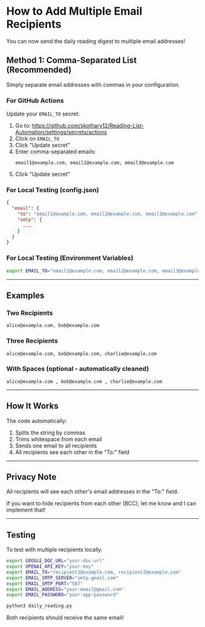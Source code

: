 # How to Add Multiple Email Recipients

You can now send the daily reading digest to multiple email addresses!

## Method 1: Comma-Separated List (Recommended)

Simply separate email addresses with commas in your configuration.

### For GitHub Actions

Update your `EMAIL_TO` secret:

1. Go to: https://github.com/skothary12/Reading-List-Automation/settings/secrets/actions
2. Click on `EMAIL_TO`
3. Click "Update secret"
4. Enter comma-separated emails:
   ```
   email1@example.com, email2@example.com, email3@example.com
   ```
5. Click "Update secret"

### For Local Testing (config.json)

```json
{
  "email": {
    "to": "email1@example.com, email2@example.com, email3@example.com",
    "smtp": {
      ...
    }
  }
}
```

### For Local Testing (Environment Variables)

```bash
export EMAIL_TO="email1@example.com, email2@example.com, email3@example.com"
```

---

## Examples

### Two Recipients
```
alice@example.com, bob@example.com
```

### Three Recipients
```
alice@example.com, bob@example.com, charlie@example.com
```

### With Spaces (optional - automatically cleaned)
```
alice@example.com , bob@example.com , charlie@example.com
```

---

## How It Works

The code automatically:
1. Splits the string by commas
2. Trims whitespace from each email
3. Sends one email to all recipients
4. All recipients see each other in the "To:" field

---

## Privacy Note

All recipients will see each other's email addresses in the "To:" field.

If you want to hide recipients from each other (BCC), let me know and I can implement that!

---

## Testing

To test with multiple recipients locally:

```bash
export GOOGLE_DOC_URL="your-doc-url"
export OPENAI_API_KEY="your-key"
export EMAIL_TO="recipient1@example.com, recipient2@example.com"
export EMAIL_SMTP_SERVER="smtp.gmail.com"
export EMAIL_SMTP_PORT="587"
export EMAIL_ADDRESS="your-email@gmail.com"
export EMAIL_PASSWORD="your-app-password"

python3 daily_reading.py
```

Both recipients should receive the same email!
